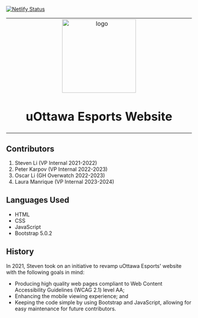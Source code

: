 [![Netlify Status](https://api.netlify.com/api/v1/badges/f5729a3a-da27-4b8f-b7cf-7f42a316841e/deploy-status)](https://app.netlify.com/sites/uottawaesports/deploys)

<table align="center"><tr><td align="center" width="9999">
<img width="200" align="center" alt="logo" src="images/profile-pic.png">

# uOttawa Esports Website

</td></tr></table>

## Contributors

1. Steven Li (VP Internal 2021-2022)
2. Peter Karpov (VP Internal 2022-2023)
3. Oscar Li (GH Overwatch 2022-2023)
4. Laura Manrique (VP Internal 2023-2024)

## Languages Used
- HTML
- CSS
- JavaScript
- Bootstrap 5.0.2

## History

In 2021, Steven took on an initiative to revamp uOttawa Esports' website with the following goals in mind:
- Producing high quality web pages compliant to Web Content Accessibility Guidelines (WCAG 2.1) level AA;
- Enhancing the mobile viewing experience; and
- Keeping the code simple by using Bootstrap and JavaScript, allowing for easy maintenance for future contributors.
